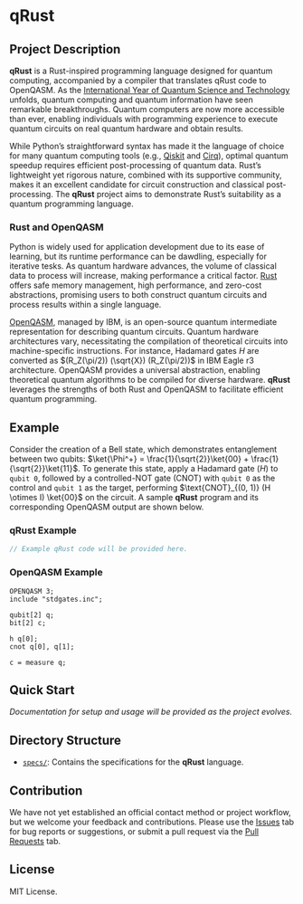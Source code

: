 # qRust

## Project Description

**qRust** is a Rust-inspired programming language designed for quantum computing, accompanied by a compiler that translates qRust code to OpenQASM.
As the [International Year of Quantum Science and Technology](https://quantum2025.org) unfolds, quantum computing and quantum information have seen remarkable breakthroughs.
Quantum computers are now more accessible than ever, enabling individuals with programming experience to execute quantum circuits on real quantum hardware and obtain results.

While Python’s straightforward syntax has made it the language of choice for many quantum computing tools (e.g., [Qiskit](https://www.ibm.com/quantum/qiskit) and [Cirq](https://quantumai.google/cirq)), optimal quantum speedup requires efficient post-processing of quantum data.
Rust’s lightweight yet rigorous nature, combined with its supportive community, makes it an excellent candidate for circuit construction and classical post-processing.
The **qRust** project aims to demonstrate Rust’s suitability as a quantum programming language.

### Rust and OpenQASM

Python is widely used for application development due to its ease of learning, but its runtime performance can be dawdling, especially for iterative tesks.
As quantum hardware advances, the volume of classical data to process will increase, making performance a critical factor.
[Rust](https://www.rust-lang.org) offers safe memory management, high performance, and zero-cost abstractions, promising users to both construct quantum circuits and process results within a single language.

[OpenQASM](https://openqasm.com), managed by IBM, is an open-source quantum intermediate representation for describing quantum circuits.
Quantum hardware architectures vary, necessitating the compilation of theoretical circuits into machine-specific instructions. 
For instance, Hadamard gates $H$ are converted as $(R_Z(\pi/2)) (\sqrt{X}) (R_Z(\pi/2))$ in IBM Eagle r3 architecture.
OpenQASM provides a universal abstraction, enabling theoretical quantum algorithms to be compiled for diverse hardware.
**qRust** leverages the strengths of both Rust and OpenQASM to facilitate efficient quantum programming.


## Example

Consider the creation of a Bell state, which demonstrates entanglement between two qubits: $\ket{\Phi^+} = \frac{1}{\sqrt{2}}\ket{00} + \frac{1}{\sqrt{2}}\ket{11}$.
To generate this state, apply a Hadamard gate ($H$) to `qubit 0`, followed by a controlled-NOT gate ($\text{CNOT}$) with `qubit 0` as the control and `qubit 1` as the target, performing $\text{CNOT}_{(0, 1)} (H \otimes I) \ket{00}$ on the circuit.
A sample **qRust** program and its corresponding OpenQASM output are shown below.

### qRust Example

```rust
// Example qRust code will be provided here.
```

### OpenQASM Example

```qasm
OPENQASM 3;
include "stdgates.inc";

qubit[2] q;
bit[2] c;

h q[0];
cnot q[0], q[1];

c = measure q;
```


## Quick Start

*Documentation for setup and usage will be provided as the project evolves.*


## Directory Structure

* [`specs/`](./specs): Contains the specifications for the **qRust** language.


## Contribution

We have not yet established an official contact method or project workflow, but we welcome your feedback and contributions.
Please use the [Issues](https://github.com/singlerr/qRust/issues) tab for bug reports or suggestions, or submit a pull request via the [Pull Requests](https://github.com/singlerr/qRust/pulls) tab.


## License

MIT License.
